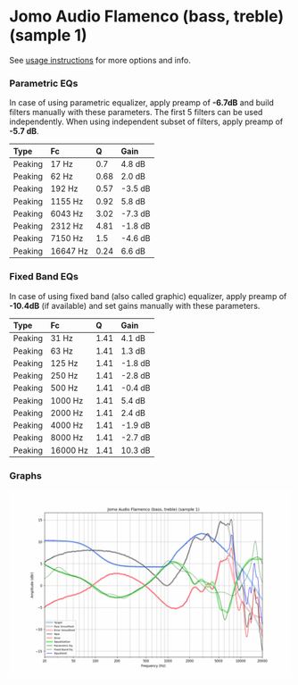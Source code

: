 # Jomo Audio Flamenco (bass, treble) (sample 1)
See [usage instructions](https://github.com/jaakkopasanen/AutoEq#usage) for more options and info.

### Parametric EQs
In case of using parametric equalizer, apply preamp of **-6.7dB** and build filters manually
with these parameters. The first 5 filters can be used independently.
When using independent subset of filters, apply preamp of **-5.7 dB**.

| Type    | Fc       |    Q | Gain    |
|:--------|:---------|:-----|:--------|
| Peaking | 17 Hz    | 0.7  | 4.8 dB  |
| Peaking | 62 Hz    | 0.68 | 2.0 dB  |
| Peaking | 192 Hz   | 0.57 | -3.5 dB |
| Peaking | 1155 Hz  | 0.92 | 5.8 dB  |
| Peaking | 6043 Hz  | 3.02 | -7.3 dB |
| Peaking | 2312 Hz  | 4.81 | -1.8 dB |
| Peaking | 7150 Hz  | 1.5  | -4.6 dB |
| Peaking | 16647 Hz | 0.24 | 6.6 dB  |

### Fixed Band EQs
In case of using fixed band (also called graphic) equalizer, apply preamp of **-10.4dB**
(if available) and set gains manually with these parameters.

| Type    | Fc       |    Q | Gain    |
|:--------|:---------|:-----|:--------|
| Peaking | 31 Hz    | 1.41 | 4.1 dB  |
| Peaking | 63 Hz    | 1.41 | 1.3 dB  |
| Peaking | 125 Hz   | 1.41 | -1.8 dB |
| Peaking | 250 Hz   | 1.41 | -2.8 dB |
| Peaking | 500 Hz   | 1.41 | -0.4 dB |
| Peaking | 1000 Hz  | 1.41 | 5.4 dB  |
| Peaking | 2000 Hz  | 1.41 | 2.4 dB  |
| Peaking | 4000 Hz  | 1.41 | -1.9 dB |
| Peaking | 8000 Hz  | 1.41 | -2.7 dB |
| Peaking | 16000 Hz | 1.41 | 10.3 dB |

### Graphs
![](./Jomo%20Audio%20Flamenco%20(bass,%20treble)%20(sample%201).png)